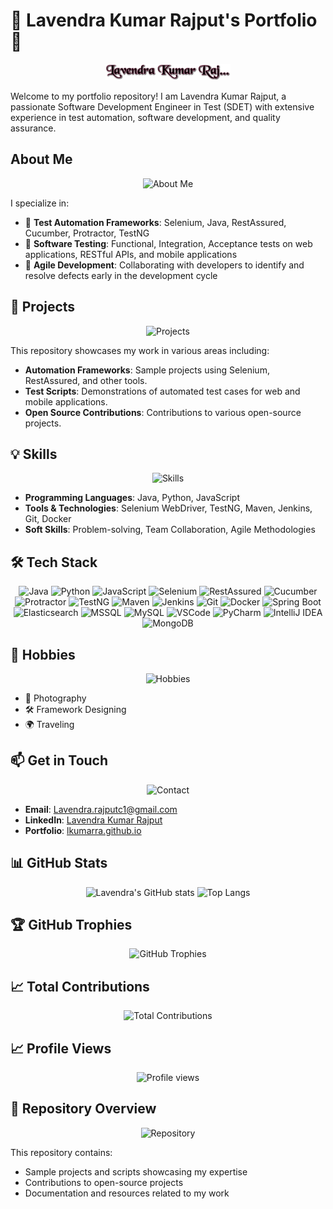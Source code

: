 # 🌟 Lavendra Kumar Rajput's Portfolio 🌟

<p align="center">
  <img src="https://raw.githubusercontent.com/lkumarra/lkumarra/master/lavendra.png" alt="Lavendra Kumar Rajput" width="200" />
</p>

Welcome to my portfolio repository! I am Lavendra Kumar Rajput, a passionate Software Development Engineer in Test (SDET) with extensive experience in test automation, software development, and quality assurance.

## About Me

<p align="center">
  <img src="https://via.placeholder.com/100" alt="About Me" />
</p>

I specialize in:
- 🧪 **Test Automation Frameworks**: Selenium, Java, RestAssured, Cucumber, Protractor, TestNG
- 🧩 **Software Testing**: Functional, Integration, Acceptance tests on web applications, RESTful APIs, and mobile applications
- 🤝 **Agile Development**: Collaborating with developers to identify and resolve defects early in the development cycle

## 🚀 Projects

<p align="center">
  <img src="https://via.placeholder.com/100" alt="Projects" />
</p>

This repository showcases my work in various areas including:
- **Automation Frameworks**: Sample projects using Selenium, RestAssured, and other tools.
- **Test Scripts**: Demonstrations of automated test cases for web and mobile applications.
- **Open Source Contributions**: Contributions to various open-source projects.

## 💡 Skills

<p align="center">
  <img src="https://via.placeholder.com/100" alt="Skills" />
</p>

- **Programming Languages**: Java, Python, JavaScript
- **Tools & Technologies**: Selenium WebDriver, TestNG, Maven, Jenkins, Git, Docker
- **Soft Skills**: Problem-solving, Team Collaboration, Agile Methodologies

## 🛠️ Tech Stack

<p align="center">
  <img src="https://img.shields.io/badge/Java-007396?style=flat&logo=java&logoColor=white" alt="Java" />
  <img src="https://img.shields.io/badge/Python-3776AB?style=flat&logo=python&logoColor=white" alt="Python" />
  <img src="https://img.shields.io/badge/JavaScript-F7DF1E?style=flat&logo=javascript&logoColor=black" alt="JavaScript" />
  <img src="https://img.shields.io/badge/Selenium-43B02A?style=flat&logo=selenium&logoColor=white" alt="Selenium" />
  <img src="https://img.shields.io/badge/RestAssured-FF6F00?style=flat&logo=java&logoColor=white" alt="RestAssured" />
  <img src="https://img.shields.io/badge/Cucumber-00D300?style=flat&logo=cucumber&logoColor=white" alt="Cucumber" />
  <img src="https://img.shields.io/badge/Protractor-EF3D59?style=flat&logo=angular&logoColor=white" alt="Protractor" />
  <img src="https://img.shields.io/badge/TestNG-EF6C00?style=flat&logo=testng&logoColor=white" alt="TestNG" />
  <img src="https://img.shields.io/badge/Maven-C71A3A?style=flat&logo=apache-maven&logoColor=white" alt="Maven" />
  <img src="https://img.shields.io/badge/Jenkins-D24939?style=flat&logo=jenkins&logoColor=white" alt="Jenkins" />
  <img src="https://img.shields.io/badge/Git-F05032?style=flat&logo=git&logoColor=white" alt="Git" />
  <img src="https://img.shields.io/badge/Docker-2496ED?style=flat&logo=docker&logoColor=white" alt="Docker" />
  <img src="https://img.shields.io/badge/Spring%20Boot-6DB33F?style=flat&logo=springboot&logoColor=white" alt="Spring Boot" />
  <img src="https://img.shields.io/badge/Elasticsearch-005571?style=flat&logo=elasticsearch&logoColor=white" alt="Elasticsearch" />
  <img src="https://img.shields.io/badge/MSSQL-CC2927?style=flat&logo=microsoftsqlserver&logoColor=white" alt="MSSQL" />
  <img src="https://img.shields.io/badge/MySQL-4479A1?style=flat&logo=mysql&logoColor=white" alt="MySQL" />
  <img src="https://img.shields.io/badge/VSCode-007ACC?style=flat&logo=visualstudiocode&logoColor=white" alt="VSCode" />
  <img src="https://img.shields.io/badge/PyCharm-000000?style=flat&logo=pycharm&logoColor=white" alt="PyCharm" />
  <img src="https://img.shields.io/badge/IntelliJ%20IDEA-000000?style=flat&logo=intellijidea&logoColor=white" alt="IntelliJ IDEA" />
  <img src="https://img.shields.io/badge/MongoDB-47A248?style=flat&logo=mongodb&logoColor=white" alt="MongoDB" />
</p>

## 🎨 Hobbies

<p align="center">
  <img src="https://via.placeholder.com/100" alt="Hobbies" />
</p>

- 📸 Photography
- 🛠️ Framework Designing
- 🌍 Traveling

## 📫 Get in Touch

<p align="center">
  <img src="https://via.placeholder.com/100" alt="Contact" />
</p>

- **Email**: [Lavendra.rajputc1@gmail.com](mailto:Lavendra.rajputc1@gmail.com)
- **LinkedIn**: [Lavendra Kumar Rajput](https://linkedin.com/in/lavendra-kumar-rajput-112ab2106)
- **Portfolio**: [lkumarra.github.io](https://lkumarra.github.io)

## 📊 GitHub Stats

<p align="center">
  <img src="https://github-readme-stats.vercel.app/api?username=lkumarra&show_icons=true&theme=radical" alt="Lavendra's GitHub stats" />
  <img src="https://github-readme-stats.vercel.app/api/top-langs/?username=lkumarra&layout=compact&theme=radical" alt="Top Langs" />
</p>

## 🏆 GitHub Trophies

<p align="center">
  <img src="https://github-profile-trophy.vercel.app/?username=lkumarra&theme=radical&no-frame=true&no-bg=true" alt="GitHub Trophies" />
</p>

## 📈 Total Contributions

<p align="center">
  <img src="https://github-contribution-stats.vercel.app/api?username=lkumarra&include_all_commits=true&count_private=true&theme=radical" alt="Total Contributions" />
</p>

## 📈 Profile Views

<p align="center">
  <img src="https://komarev.com/ghpvc/?username=lkumarra&label=Profile%20views&color=0e75b6&style=flat" alt="Profile views" />
</p>

## 📂 Repository Overview

<p align="center">
  <img src="https://via.placeholder.com/100" alt="Repository" />
</p>

This repository contains:
- Sample projects and scripts showcasing my expertise
- Contributions to open-source projects
- Documentation and resources related to my work
